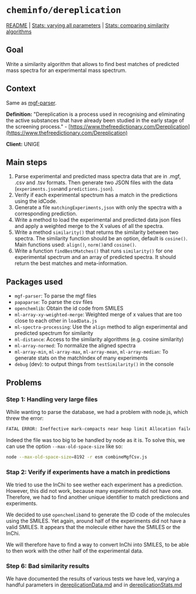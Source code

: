 # `cheminfo/dereplication`

[README](../README.md) | [Stats: varying all parameters](./dereplicationData.md) | [Stats: comparing similarity algorithms](./dereplicationAllAlgorithms.md)

## Goal
Write a similarity algorithm that allows to find best matches of predicted mass spectra for an experimental mass spectrum.

## Context

Same as [mgf-parser](./mgf-parser.md).

**Definition:** "Dereplication is a process used in recognising and eliminating the active substances that have already been studied in the early stage of the screening process." - [https://www.thefreedictionary.com/Dereplication](https://www.thefreedictionary.com/Dereplication)

**Client:** UNIGE

## Main steps

1. Parse experimental and predicted mass spectra data that are in .mgf, .csv and .tsv formats. Then generate two JSON files with the data (`experiments.json`and `predictions.json`).
2. Verify if each experimental spectrum has a match in the predictions using the idCode.
3. Generate a file `matchingExperiments,json` with only the spectra with a corresponding prediction.
4. Write a method to load the experimental and predicted data json files and apply a weighted merge to the X values of all the spectra.
5. Write a method `similarity()` that returns the similarity between two spectra. The similarity function should be an option, default is `cosine()`. Main functions used: `align()`, `norm()`and `cosine()`.
6. Write a function `findBestMatches()` that runs `similarity()` for one experimental spectrum and an array of predicted spectra. It should return the best matches and meta-information.

## Packages used

- `mgf-parser`: To parse the mgf files
- `papaparse`: To parse the csv files
- `openchemlib`: Obtain the id code from SMILES
- `ml-array-xy-weighted-merge`: Weighted merge of x values that are too close to each other in `loadData.js`
- `ml-spectra-processing`: Use the `align` method to align experimental and predicted spectrum for similarity
- `ml-distance`: Access to the similarity algorithms (e.g. cosine similarity)
- `ml-array-normed`: To normalize the aligned spectra
- `ml-array-min`, `ml-array-max`, `ml-array-mean`, `ml-array-median`: To generate stats on the matchIndex of many experiments
- `debug` (dev): to output things from `testSimilarity()` in the console

## Problems

### Step 1: Handling very large files

While wanting to parse the database, we had a problem with node.js, which threw the error:

```bash
FATAL ERROR: Ineffective mark-compacts near heap limit Allocation failed - JavaScript heap out of memory
```

Indeed the file was too big to be handled by node as it is. To solve this, we can use the option `--max-old-space-size` like so:

```bash
node --max-old-space-size=8192 -r esm combineMgfCsv.js
```

### Stap 2: Verify if experiments have a match in predictions

We tried to use the InChi to see wether each experiment has a prediction. However, this did not work, because many experiments did not have one. Therefore, we had to find another unique identifier to match predictions and experiments.

We decided to use `openchemlib`and to generate the ID code of the molecules using the SMILES. Yet again, around half of the experiments did not have a valid SMILES. It appears that the molecule either have the SMILES or the InChi. 

We will therefore have to find a way to convert InChi into SMILES, to be able to then work with the other half of the experimental data.

### Step 6: Bad similarity results

We have documented the results of various tests we have led, varying a handful parameters in [dereplicationData.md](./dereplicationData.md) and in [dereplicationStats.md](./dereplicationAllAlgorithms.md)
